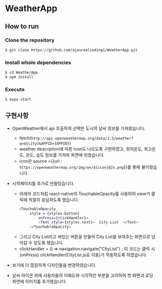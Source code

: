 # WeatherApp

## How to run

### Clone the repository

```bash
$ git clone https://github.com/ajourealcoding1/WeatherApp.git
```

### Install whole dependencies

```bash
$ cd WeatherApp
$ npm install
```

### Execute

```bash
$ expo start
```

## 구현사항

- OpenWeather에서 api 호출하여 선택한 도시의 날씨 정보를 가져왔습니다.
    - fetch(`http://api.openweathermap.org/data/2.5/weather?q=${city}&APPID={APPID}`)
    - weather description에 따른 icon도 나오도록 구현하였고, 최저온도, 최고온도, 온도, 습도 정보를 가져와 화면에 띄웠습니다.
    - icon은 source ={{uri : `https://openweathermap.org/img/wn/${icon}@2x.png`}}를 통해 불러왔습니다.
   
- 시작페이지를 추가로 만들었습니다.
    - 아래의 코드처럼 react-native의 TouchableOpacity를 사용하여 view가 클릭에 적절히 응답하도록 했습니다.
    ```bash
       <TouchableOpacity
            style = {styles.button}
                onPress={clickHandler}>
                <Text style={styles.text}>  City List  </Text>
            </TouchableOpacity>
    ```
    - 그리고 City List라고 써있는 버튼을 만들어 City List를 보여주는 화면으로 넘어갈 수 있도록 했습니다.
    - clickHandler = () => navigation.navigate("CityList") ;
      이 코드는 클릭 시(onPress) clickHandler(CityList.js로 이동)가 작동하도록 하였습니다.

- 보기에 더 깔끔하게 디자인들을 변경하였습니다.

- 날씨 아이콘 외에 사용자들의 이해도와 시각적인 부분을 고려하여 첫 화면과 로딩 화면에 이미지를 추가했습니다.

